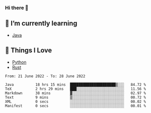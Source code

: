 ### Hi there 👋
<!-- ## About Me -->

## 🌱 I’m currently learning
- [Java](https://www.java.com/)

## 🥰 Things I Love
- [Python](https://www.python.org/) 
- [Rust](https://www.rust-lang.org/)

<!--START_SECTION:waka-->

```text
From: 21 June 2022 - To: 28 June 2022

Java          18 hrs 15 mins  █████████████████████▒░░░   84.72 %
TeX           2 hrs 29 mins   ███░░░░░░░░░░░░░░░░░░░░░░   11.56 %
Markdown      38 mins         ▓░░░░░░░░░░░░░░░░░░░░░░░░   02.97 %
Text          9 mins          ▒░░░░░░░░░░░░░░░░░░░░░░░░   00.72 %
XML           0 secs          ░░░░░░░░░░░░░░░░░░░░░░░░░   00.02 %
Manifest      0 secs          ░░░░░░░░░░░░░░░░░░░░░░░░░   00.01 %
```

<!--END_SECTION:waka-->

<!--
**CharlesC03/CharlesC03** is a ✨ _special_ ✨ repository because its `README.md` (this file) appears on your GitHub profile.

Here are some ideas to get you started:

- 🔭 I’m currently working on ...
- 🌱 I’m currently learning ...
- 👯 I’m looking to collaborate on ...
- 🤔 I’m looking for help with ...
- 💬 Ask me about ...
- 📫 How to reach me: ...
- 😄 Pronouns: ...
- ⚡ Fun fact: ...
-->
